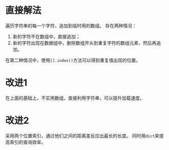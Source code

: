 # 直接解法

遍历字符串的每一个字符，追加到临时用的数组。
存在两种情况：
1. 新的字符不在数组中，直接追加；
2. 新的字符出现在数据组中，删除数组开头到重复字符的数组元素，然后再追加。

在第二种情况中，使用`[].index()`方法可以得到重复值出现的位置。


# 改进1

在上面的基础上，不实用数组，直接利用字符串，可以提升加载速度。

# 改进2

采用两个位置索引，通过他们之间的距离差反应出最长的长度。
同时用`dict`来提高索引的查询效率。
